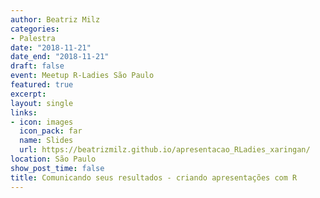 ```yaml
---
author: Beatriz Milz
categories:
- Palestra
date: "2018-11-21"
date_end: "2018-11-21"
draft: false
event: Meetup R-Ladies São Paulo
featured: true
excerpt: 
layout: single
links:
- icon: images
  icon_pack: far
  name: Slides
  url: https://beatrizmilz.github.io/apresentacao_RLadies_xaringan/
location: São Paulo
show_post_time: false
title: Comunicando seus resultados - criando apresentações com R
---
```

